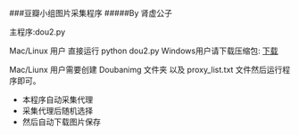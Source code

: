 ###豆瓣小组图片采集程序
#####By 肾虚公子

主程序:dou2.py 

Mac/Linux 用户 直接运行 python dou2.py 
Windows用户请下载压缩包: [下载](https://raw.githubusercontent.com/liuhang0077/DouBanGroupPic/master/Win_Client.7z)

Mac/Liunx 用户需要创建 Doubanimg 文件夹  以及  proxy_list.txt 文件然后运行程序即可。


* 本程序自动采集代理
* 采集代理后随机选择
* 然后自动下载图片保存
